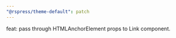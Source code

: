 ```yaml
---
"@rspress/theme-default": patch
---
```


feat: pass through HTMLAnchorElement props to Link component.
